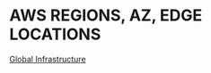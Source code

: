 # AWS REGIONS, AZ, EDGE LOCATIONS

[Global Infrastructure](https://aws.amazon.com/about-aws/global-infrastructure/)









































